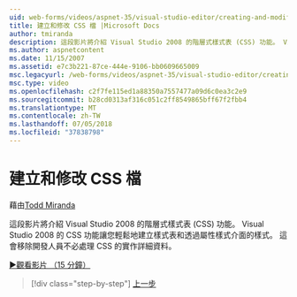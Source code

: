 ```yaml
---
uid: web-forms/videos/aspnet-35/visual-studio-editor/creating-and-modifying-a-css-file
title: 建立和修改 CSS 檔 |Microsoft Docs
author: tmiranda
description: 這段影片將介紹 Visual Studio 2008 的階層式樣式表 (CSS) 功能。 Visual Studio 2008 的 CSS 功能讓您輕鬆建立樣式表...
ms.author: aspnetcontent
ms.date: 11/15/2007
ms.assetid: e7c3b221-87ce-444e-9106-bb0609665009
msc.legacyurl: /web-forms/videos/aspnet-35/visual-studio-editor/creating-and-modifying-a-css-file
msc.type: video
ms.openlocfilehash: c2f7fe115ed1a88350a7557477a09d6c0ea3c2e9
ms.sourcegitcommit: b28cd0313af316c051c2ff8549865bff67f2fbb4
ms.translationtype: MT
ms.contentlocale: zh-TW
ms.lasthandoff: 07/05/2018
ms.locfileid: "37838798"
---
```

<a name="creating-and-modifying-a-css-file"></a>建立和修改 CSS 檔
====================
藉由[Todd Miranda](https://github.com/tmiranda)

這段影片將介紹 Visual Studio 2008 的階層式樣式表 (CSS) 功能。 Visual Studio 2008 的 CSS 功能讓您輕鬆地建立樣式表和透過屬性樣式介面的樣式。 這會移除開發人員不必處理 CSS 的實作詳細資料。

[&#9654;觀看影片 （15 分鐘）](https://channel9.msdn.com/Blogs/ASP-NET-Site-Videos/creating-and-modifying-a-css-file)

> [!div class="step-by-step"]
> [上一步](quick-tour-of-the-visual-studio-2008-integrated-development-environment.md)
